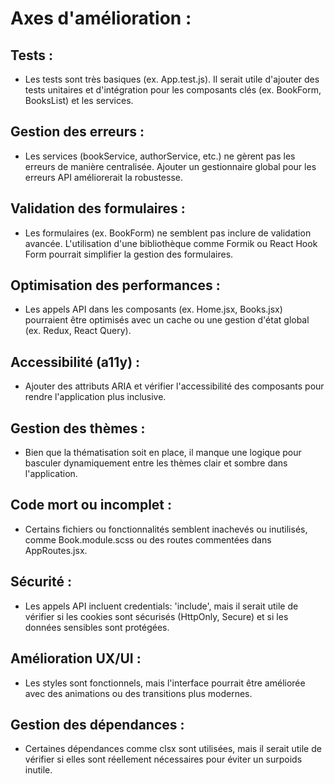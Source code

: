 # Axes d'amélioration :
## Tests :
 - Les tests sont très basiques (ex. App.test.js). Il serait utile d'ajouter des tests unitaires et d'intégration pour les composants clés (ex. BookForm, BooksList) et les services.

## Gestion des erreurs :
 - Les services (bookService, authorService, etc.) ne gèrent pas les erreurs de manière centralisée. Ajouter un gestionnaire global pour les erreurs API améliorerait la robustesse.

## Validation des formulaires :
 - Les formulaires (ex. BookForm) ne semblent pas inclure de validation avancée. L'utilisation d'une bibliothèque comme Formik ou React Hook Form pourrait simplifier la gestion des formulaires.

## Optimisation des performances :
 - Les appels API dans les composants (ex. Home.jsx, Books.jsx) pourraient être optimisés avec un cache ou une gestion d'état global (ex. Redux, React Query).

## Accessibilité (a11y) :
 - Ajouter des attributs ARIA et vérifier l'accessibilité des composants pour rendre l'application plus inclusive.

## Gestion des thèmes :
 - Bien que la thématisation soit en place, il manque une logique pour basculer dynamiquement entre les thèmes clair et sombre dans l'application.

## Code mort ou incomplet :
 - Certains fichiers ou fonctionnalités semblent inachevés ou inutilisés, comme Book.module.scss ou des routes commentées dans AppRoutes.jsx.

## Sécurité :
 - Les appels API incluent credentials: 'include', mais il serait utile de vérifier si les cookies sont sécurisés (HttpOnly, Secure) et si les données sensibles sont protégées.

## Amélioration UX/UI :
 - Les styles sont fonctionnels, mais l'interface pourrait être améliorée avec des animations ou des transitions plus modernes.

## Gestion des dépendances :
 - Certaines dépendances comme clsx sont utilisées, mais il serait utile de vérifier si elles sont réellement nécessaires pour éviter un surpoids inutile.